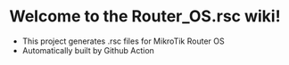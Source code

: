 # Welcome to the Router_OS.rsc wiki!
* This project generates .rsc files for MikroTik Router OS
* Automatically built by Github Action